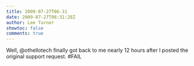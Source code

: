 ```yaml
---
title: 2009-07-27T06-31
date: 2009-07-27T06:31:28Z
author: Lee Turner
showtoc: false
comments: true
---
```


Well, @othellotech finally got back to me nearly 12 hours after I posted the original support request. #FAIL

